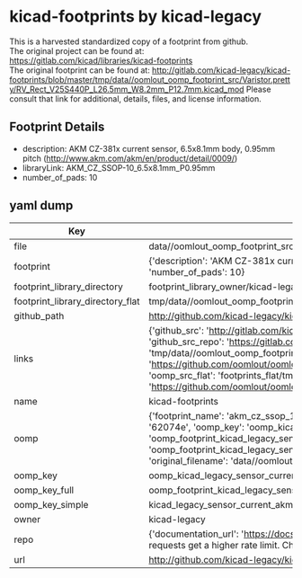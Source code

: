 # kicad-footprints by kicad-legacy  
This is a harvested standardized copy of a footprint from github.  
The original project can be found at:  
https://gitlab.com/kicad/libraries/kicad-footprints  
The original footprint can be found at:
http://gitlab.com/kicad-legacy/kicad-footprints/blob/master/tmp/data//oomlout_oomp_footprint_src/Varistor.pretty/RV_Rect_V25S440P_L26.5mm_W8.2mm_P12.7mm.kicad_mod
Please consult that link for additional, details, files, and license information.  
## Footprint Details
* description: AKM CZ-381x current sensor, 6.5x8.1mm body, 0.95mm pitch (http://www.akm.com/akm/en/product/detail/0009/)  
* libraryLink: AKM_CZ_SSOP-10_6.5x8.1mm_P0.95mm  
* number_of_pads: 10  
## yaml dump  
| Key | Value |  
| --- | --- |  
| file | data//oomlout_oomp_footprint_src/kicad-footprints/Sensor_Current.pretty/AKM_CZ_SSOP-10_6.5x8.1mm_P0.95mm.kicad_mod |  
| footprint | {'description': 'AKM CZ-381x current sensor, 6.5x8.1mm body, 0.95mm pitch (http://www.akm.com/akm/en/product/detail/0009/)', 'libraryLink': 'AKM_CZ_SSOP-10_6.5x8.1mm_P0.95mm', 'number_of_pads': 10} |  
| footprint_library_directory | footprint_library_owner/kicad-legacy_kicad-footprints |  
| footprint_library_directory_flat | tmp/data//oomlout_oomp_footprint_src/footprints_flat/kicad_legacy_sensor_current_akm_cz_ssop_10_6_5x8_1mm_p0_95mm/working |  
| github_path | http://github.com/kicad-legacy/kicad-footprints/blob/master/tmp/data//oomlout_oomp_footprint_src/Sensor_Current.pretty/AKM_CZ_SSOP-10_6.5x8.1mm_P0.95mm.kicad_mod |  
| links | {'github_src': 'http://gitlab.com/kicad-legacy/kicad-footprints/blob/master/tmp/data//oomlout_oomp_footprint_src/Varistor.pretty/RV_Rect_V25S440P_L26.5mm_W8.2mm_P12.7mm.kicad_mod', 'github_src_repo': 'https://gitlab.com/kicad/libraries/kicad-footprints', 'oomp_bot': 'tmp/data//oomlout_oomp_footprint_src/footprints/kicad_legacy_sensor_current_akm_cz_ssop_10_6_5x8_1mm_p0_95mm/working', 'oomp_bot_github': 'https://github.com/oomlout/oomlout_oomp_footprint_bot/tree/main/tmp/data//oomlout_oomp_footprint_src/footprints/kicad_legacy_sensor_current_akm_cz_ssop_10_6_5x8_1mm_p0_95mm/working', 'oomp_src_flat': 'footprints_flat/tmp/data//oomlout_oomp_footprint_src/footprints_flat/kicad_legacy_sensor_current_akm_cz_ssop_10_6_5x8_1mm_p0_95mm/working', 'oomp_src_flat_github': 'https://github.com/oomlout/oomlout_oomp_footprint_src/tree/main/tmp/data//oomlout_oomp_footprint_src/footprints_flat/kicad_legacy_sensor_current_akm_cz_ssop_10_6_5x8_1mm_p0_95mm/working'} |  
| name | kicad-footprints |  
| oomp | {'footprint_name': 'akm_cz_ssop_10_6_5x8_1mm_p0_95mm', 'library_name': 'sensor_current', 'md5': '62074e5994afb030e17fdfcbe7871ca3', 'md5_10': '62074e5994', 'md5_5': '62074', 'md5_6': '62074e', 'oomp_key': 'oomp_kicad_legacy_sensor_current_akm_cz_ssop_10_6_5x8_1mm_p0_95mm', 'oomp_key_extra': 'oomp_footprint_kicad_legacy_sensor_current_akm_cz_ssop_10_6_5x8_1mm_p0_95mm', 'oomp_key_full': 'oomp_footprint_kicad_legacy_sensor_current_akm_cz_ssop_10_6_5x8_1mm_p0_95mm_62074e', 'oomp_key_simple': 'kicad_legacy_sensor_current_akm_cz_ssop_10_6_5x8_1mm_p0_95mm', 'original_filename': 'data//oomlout_oomp_footprint_src/kicad-footprints/Sensor_Current.pretty/AKM_CZ_SSOP-10_6.5x8.1mm_P0.95mm.kicad_mod', 'owner_name': 'kicad_legacy'} |  
| oomp_key | oomp_kicad_legacy_sensor_current_akm_cz_ssop_10_6_5x8_1mm_p0_95mm |  
| oomp_key_full | oomp_footprint_kicad_legacy_sensor_current_akm_cz_ssop_10_6_5x8_1mm_p0_95mm |  
| oomp_key_simple | kicad_legacy_sensor_current_akm_cz_ssop_10_6_5x8_1mm_p0_95mm |  
| owner | kicad-legacy |  
| repo | {'documentation_url': 'https://docs.github.com/rest/overview/resources-in-the-rest-api#rate-limiting', 'message': "API rate limit exceeded for 84.66.142.224. (But here's the good news: Authenticated requests get a higher rate limit. Check out the documentation for more details.)"} |  
| url | http://github.com/kicad-legacy/kicad-footprints |  

